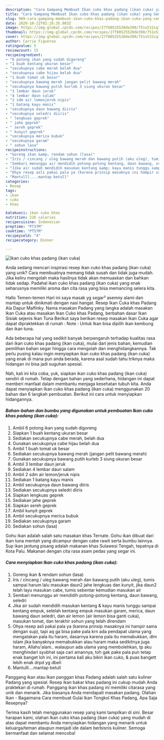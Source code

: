 ```yaml
---
description: "Cara Gampang Membuat Ikan cuko khas padang (ikan cuka) yang Sempurna"
title: "Cara Gampang Membuat Ikan cuko khas padang (ikan cuka) yang Sempurna"
slug: 989-cara-gampang-membuat-ikan-cuko-khas-padang-ikan-cuka-yang-sempurna
date: 2020-10-22T02:18:35.883Z
image: https://img-global.cpcdn.com/recipes/27f80525520de390/751x532cq70/ikan-cuko-khas-padang-ikan-cuka-foto-resep-utama.jpg
thumbnail: https://img-global.cpcdn.com/recipes/27f80525520de390/751x532cq70/ikan-cuko-khas-padang-ikan-cuka-foto-resep-utama.jpg
cover: https://img-global.cpcdn.com/recipes/27f80525520de390/751x532cq70/ikan-cuko-khas-padang-ikan-cuka-foto-resep-utama.jpg
author: Carrie Figueroa
ratingvalue: 5
reviewcount: 15
recipeingredient:
- "6 potong ikan yang sudah digoreng"
- "1 buah kentang ukuran besar"
- "secukupnya cabe merah belah dua"
- "secukupnya cabe hijau belah dua"
- "1 buah tomat uk besar"
- "secukupnya bawang merah jangan pelit bawang merah"
- "secukupnya bawang putih kurleb 3 siung ukuran besar"
- "3 lembar daun jeruk"
- "4 lembar daun salam"
- "2 sdm air lemonjeruk nipis"
- "1 batang kayu manis"
- "secukupnya daun bawang diiris"
- "secukupnya seledri diiris"
- " lengkuas geprek"
- " jahe geprek"
- " sereh geprek"
- " kunyit geprek"
- "secukupnya merica bubuk"
- "secukupnya garam"
- " sohun lasa"
recipeinstructions:
- "Goreng ikan &amp; rendam sohun (lasa)"
- "Iris / cincang / uleg bawang merah dan bawang putih (aku uleg), tumis sampai harum lalu masukan daun2 jahe lengkuas dan kunyit, jika daun2 telah layu masukan cabe, tumis sebentar kemudian masukan air"
- "Sembari menunggu air mendidih potong-potong kentang, daun bawang, seledri"
- "Jika air sudah mendidih masukan kentang &amp; kayu manis tunggu sampai kentang empuk, setelah kentang empuk masukan garam, merica, daun bawang daun seledri, dan air lemon (air lemon bisa ganti cuka), masukan tomat, dan terakhir sohun yang telah direndam"
- "Ohya resep asli pakai pala ya (karena prinsip masaknya ini hampir sama dengan sup), tapi aq ga bisa pake pala krn ada pendapat ulama yang mengatakan pala itu haram, dasarnya karena pala itu memabukkan, dlm islam jika banyaknya memabukkan atau haram maka sedikitnya juga haram, Allahu&#39;alam.. walaupun ada ulama yang membolehkan, tp aku menghindari syubhat saja cari amannya, toh gak pake pala pun tetap enak banget loh ini, ini pertama kali aku bikin ikan cuko, &amp; puas bangett lebih enak drpd yg dbeli"
- "Mantulll....mantap betull"
categories:
- Resep
tags:
- ikan
- cuko
- khas

katakunci: ikan cuko khas 
nutrition: 226 calories
recipecuisine: Indonesian
preptime: "PT37M"
cooktime: "PT57M"
recipeyield: "4"
recipecategory: Dinner

---
```



![Ikan cuko khas padang (ikan cuka)](https://img-global.cpcdn.com/recipes/27f80525520de390/751x532cq70/ikan-cuko-khas-padang-ikan-cuka-foto-resep-utama.jpg)

Anda sedang mencari inspirasi resep ikan cuko khas padang (ikan cuka) yang unik? Cara membuatnya memang tidak susah dan tidak juga mudah. Jika keliru mengolah maka hasilnya tidak akan memuaskan dan bahkan tidak sedap. Padahal ikan cuko khas padang (ikan cuka) yang enak seharusnya memiliki aroma dan cita rasa yang bisa memancing selera kita.

Hallo Temen-temen Hari ini saya masak yg segar² asemny alami dan mantap untuk dinikmati dengan nasi hangat. Resep Ikan Cuka khas Padang Ala Dapur Malfinky. Nama masakan Padang yang langka adalah masakan Ikan Cuka atau masakan Ikan Cuko khas Padang, berbahan dasar Ikan Sisiak sejenis Ikan Tuna Berikut saya berikan resep masakan Ikan Cuka agar dapat dipraktekkan di rumah : Note : Untuk Ikan bisa dipilih ikan kembung dan ikan tuna.

Ada beberapa hal yang sedikit banyak berpengaruh terhadap kualitas rasa dari ikan cuko khas padang (ikan cuka), mulai dari jenis bahan, kemudian pemilihan bahan segar hingga cara mengolah dan menghidangkannya. Tak perlu pusing kalau ingin menyiapkan ikan cuko khas padang (ikan cuka) yang enak di mana pun anda berada, karena asal sudah tahu triknya maka hidangan ini bisa jadi suguhan spesial.


Nah, kali ini kita coba, yuk, siapkan ikan cuko khas padang (ikan cuka) sendiri di rumah. Tetap dengan bahan yang sederhana, hidangan ini dapat memberi manfaat dalam membantu menjaga kesehatan tubuh kita. Anda dapat menyiapkan Ikan cuko khas padang (ikan cuka) menggunakan 20 bahan dan 6 langkah pembuatan. Berikut ini cara untuk menyiapkan hidangannya.

<!--inarticleads1-->

##### Bahan-bahan dan bumbu yang digunakan untuk pembuatan Ikan cuko khas padang (ikan cuka):

1. Ambil 6 potong ikan yang sudah digoreng
1. Siapkan 1 buah kentang ukuran besar
1. Sediakan secukupnya cabe merah, belah dua
1. Gunakan secukupnya cabe hijau belah dua
1. Ambil 1 buah tomat uk besar
1. Sediakan secukupnya bawang merah (jangan pelit bawang merah)
1. Gunakan secukupnya bawang putih kurleb 3 siung ukuran besar
1. Ambil 3 lembar daun jeruk
1. Sediakan 4 lembar daun salam
1. Ambil 2 sdm air lemon/jeruk nipis
1. Sediakan 1 batang kayu manis
1. Ambil secukupnya daun bawang diiris
1. Sediakan secukupnya seledri diiris
1. Siapkan  lengkuas geprek
1. Sediakan  jahe geprek
1. Siapkan  sereh geprek
1. Ambil  kunyit geprek
1. Ambil secukupnya merica bubuk
1. Sediakan secukupnya garam
1. Sediakan  sohun (lasa)


Gohu ikan adalah salah satu masakan khas Ternate. Gohu ikan dibuat dari ikan tuna mentah yang dicampur dengan cabe rawit serta bumbu lainnya. Sup ikan jantung pisang adalah makanan khas Sulawesi Tengah, tepatnya di Kota Palu. Makanan dengan cita rasa asam pedas yang segar ini. 

<!--inarticleads2-->

##### Cara menyiapkan Ikan cuko khas padang (ikan cuka):

1. Goreng ikan &amp; rendam sohun (lasa)
1. Iris / cincang / uleg bawang merah dan bawang putih (aku uleg), tumis sampai harum lalu masukan daun2 jahe lengkuas dan kunyit, jika daun2 telah layu masukan cabe, tumis sebentar kemudian masukan air
1. Sembari menunggu air mendidih potong-potong kentang, daun bawang, seledri
1. Jika air sudah mendidih masukan kentang &amp; kayu manis tunggu sampai kentang empuk, setelah kentang empuk masukan garam, merica, daun bawang daun seledri, dan air lemon (air lemon bisa ganti cuka), masukan tomat, dan terakhir sohun yang telah direndam
1. Ohya resep asli pakai pala ya (karena prinsip masaknya ini hampir sama dengan sup), tapi aq ga bisa pake pala krn ada pendapat ulama yang mengatakan pala itu haram, dasarnya karena pala itu memabukkan, dlm islam jika banyaknya memabukkan atau haram maka sedikitnya juga haram, Allahu&#39;alam.. walaupun ada ulama yang membolehkan, tp aku menghindari syubhat saja cari amannya, toh gak pake pala pun tetap enak banget loh ini, ini pertama kali aku bikin ikan cuko, &amp; puas bangett lebih enak drpd yg dbeli
1. Mantulll....mantap betull


Panggang ikan atau Ikan panggan khas Padang adalah salah satu kuliner Padang yang spesial. Resep ikan bakar khas padang ini cukup mudah Anda praktekan di rumah. Panggang ikan khas padang ini memiliki citarasa yang unik dan menarik. Jika biasanya Anda mendapati masakan padang. Olahan Ikan - Bagaimana Cara membuat Gulai Ikan Tongkol Khas Padang, Apa Saja Resepnya? 

Terima kasih telah menggunakan resep yang kami tampilkan di sini. Besar harapan kami, olahan Ikan cuko khas padang (ikan cuka) yang mudah di atas dapat membantu Anda menyiapkan hidangan yang menarik untuk keluarga/teman ataupun menjadi ide dalam berbisnis kuliner. Semoga bermanfaat dan selamat mencoba!
